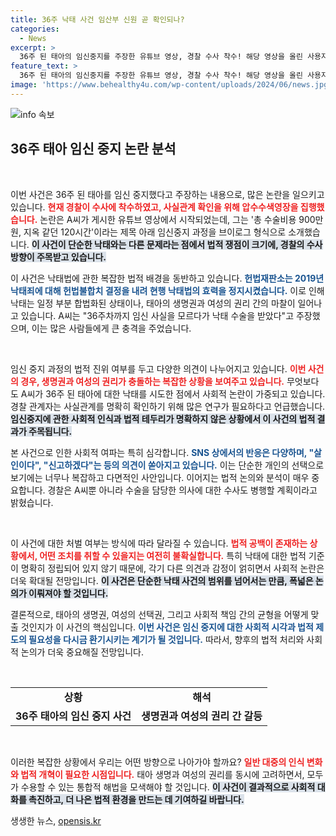```yaml
---
title: 36주 낙태 사건 임산부 신원 곧 확인되나?
categories:
  - News
excerpt: >
  36주 된 태아의 임신중지를 주장한 유튜브 영상, 경찰 수사 착수! 해당 영상을 올린 사용자 A씨와 의료진에 대한 논란이 커지며 법적 처벌 여부가 주목받고 있습니다. 과연 이번 사건의 진실과 법적 결론은? 클릭해 자세히 알아보세요!
feature_text: >
  36주 된 태아의 임신중지를 주장한 유튜브 영상, 경찰 수사 착수! 해당 영상을 올린 사용자 A씨와 의료진에 대한 논란이 커지며 법적 처벌 여부가 주목받고 있습니다. 과연 이번 사건의 진실과 법적 결론은? 클릭해 자세히 알아보세요!
image: 'https://www.behealthy4u.com/wp-content/uploads/2024/06/news.jpg'
---
```


<p><img src="https://www.behealthy4u.com/wp-content/uploads/2024/06/news.jpg" alt="info 속보" /></p>

<p><h2 data-ke-size="size26">36주 태아 임신 중지 논란 분석</h2><p data-ke-size="size16">&nbsp;</p></p>

<p>이번 사건은 36주 된 태아를 임신 중지했다고 주장하는 내용으로, 많은 논란을 일으키고 있습니다. <b><span style="color: #ee2323;">현재 경찰이 수사에 착수하였고, 사실관계 확인을 위해 압수수색영장을 집행했습니다.</span></b> 논란은 A씨가 게시한 유튜브 영상에서 시작되었는데, 그는 '총 수술비용 900만 원, 지옥 같던 120시간'이라는 제목 아래 임신중지 과정을 브이로그 형식으로 소개했습니다. <b><span style="background-color: #21538527;">이 사건이 단순한 낙태와는 다른 문제라는 점에서 법적 쟁점이 크기에, 경찰의 수사 방향이 주목받고 있습니다.</span></b></p>

<p>이 사건은 낙태법에 관한 복잡한 법적 배경을 동반하고 있습니다. <b><span style="color: #1a5490;">헌법재판소는 2019년 낙태죄에 대해 헌법불합치 결정을 내려 현행 낙태법의 효력을 정지시켰습니다.</span></b> 이로 인해 낙태는 일정 부분 합법화된 상태이나, 태아의 생명권과 여성의 권리 간의 마찰이 일어나고 있습니다. A씨는 "36주차까지 임신 사실을 모르다가 낙태 수술을 받았다"고 주장했으며, 이는 많은 사람들에게 큰 충격을 주었습니다. </p>

<p data-ke-size="size16">&nbsp;</p>

<p>임신 중지 과정의 법적 진위 여부를 두고 다양한 의견이 나누어지고 있습니다. <b><span style="color: #ee2323;">이번 사건의 경우, 생명권과 여성의 권리가 충돌하는 복잡한 상황을 보여주고 있습니다.</span></b> 무엇보다도 A씨가 36주 된 태아에 대한 낙태를 시도한 점에서 사회적 논란이 가중되고 있습니다. 경찰 관계자는 사실관계를 명확히 확인하기 위해 많은 연구가 필요하다고 언급했습니다. <b><span style="background-color: #21538527;">임신중지에 관한 사회적 인식과 법적 테두리가 명확하지 않은 상황에서 이 사건의 법적 결과가 주목됩니다.</span></b></p>

<p>본 사건으로 인한 사회적 여파는 특히 심각합니다. <b><span style="color: #1a5490;">SNS 상에서의 반응은 다양하며, "살인이다", "신고하겠다"는 등의 의견이 쏟아지고 있습니다.</span></b> 이는 단순한 개인의 선택으로 보기에는 너무나 복잡하고 다면적인 사안입니다. 이어지는 법적 논의와 분석이 매우 중요합니다. 경찰은 A씨뿐 아니라 수술을 담당한 의사에 대한 수사도 병행할 계획이라고 밝혔습니다. </p>

<p data-ke-size="size16">&nbsp;</p>

<p>이 사건에 대한 처벌 여부는 방식에 따라 달라질 수 있습니다. <b><span style="color: #ee2323;">법적 공백이 존재하는 상황에서, 어떤 조치를 취할 수 있을지는 여전히 불확실합니다.</span></b> 특히 낙태에 대한 법적 기준이 명확히 정립되어 있지 않기 때문에, 각기 다른 의견과 감정이 얽히면서 사회적 논란은 더욱 확대될 전망입니다. <b><span style="background-color: #21538527;">이 사건은 단순한 낙태 사건의 범위를 넘어서는 만큼, 폭넓은 논의가 이뤄져야 할 것입니다.</span></b></p>

<p>결론적으로, 태아의 생명권, 여성의 선택권, 그리고 사회적 책임 간의 균형을 어떻게 맞출 것인지가 이 사건의 핵심입니다. <b><span style="color: #1a5490;">이번 사건은 임신 중지에 대한 사회적 시각과 법적 제도의 필요성을 다시금 환기시키는 계기가 될 것입니다.</span></b> 따라서, 향후의 법적 처리와 사회적 논의가 더욱 중요해질 전망입니다. </p>

<p data-ke-size="size16">&nbsp;</p>

<!-- table or list section if needed -->

<table>
  <tr>
    <td style="text-align: center; height: 17px;"><b>상황</b></td>
    <td style="text-align: center; height: 17px;"><b>해석</b></td>
  </tr>
  <tr>
    <td style="text-align: center; height: 17px;"><b>36주 태아의 임신 중지 사건</b></td>
    <td style="text-align: center; height: 17px;"><b>생명권과 여성의 권리 간 갈등</b></td>
  </tr>
</table>

<p data-ke-size="size16">&nbsp;</p>

<p>이러한 복잡한 상황에서 우리는 어떤 방향으로 나아가야 할까요? <b><span style="color: #ee2323;">일반 대중의 인식 변화와 법적 개혁이 필요한 시점입니다.</span></b> 태아 생명과 여성의 권리를 동시에 고려하면서, 모두가 수용할 수 있는 통합적 해법을 모색해야 할 것입니다. <b><span style="background-color: #21538527;">이 사건이 결과적으로 사회적 대화를 촉진하고, 더 나은 법적 환경을 만드는 데 기여하길 바랍니다.</span></b></p>
생생한 뉴스, <a href="https://opensis.kr" rel="dofollow">opensis.kr</a>


